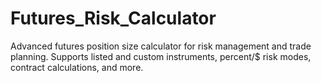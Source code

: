 # Futures_Risk_Calculator
Advanced futures position size calculator for risk management and trade planning. Supports listed and custom instruments, percent/$ risk modes, contract calculations, and more.
